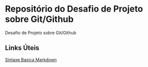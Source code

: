 # Repositório do Desafio de Projeto sobre Git/Github 
Desafio de Projeto sobre Git/Github

## Links Úteis
[Sintaxe Basica Markdown](https://www.markdownguide.org/basic-syntax/)
